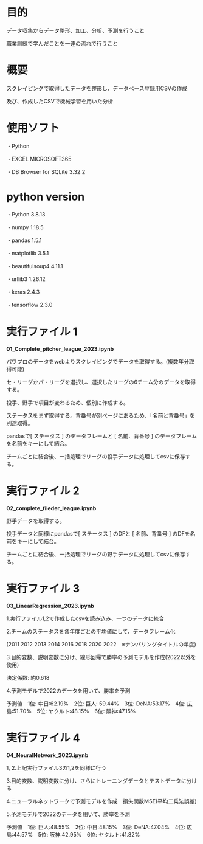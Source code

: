 # **目的**

データ収集からデータ整形、加工、分析、予測を行うこと

職業訓練で学んだことを一連の流れで行うこと

# **概要**

スクレイピングで取得したデータを整形し、データベース登録用CSVの作成

及び、作成したCSVで機械学習を用いた分析

# 使用ソフト

・Python　

・EXCEL MICROSOFT365　

・DB Browser for SQLite 3.32.2

# python version

・Python	3.8.13　　　

・numpy	1.18.5

・pandas	1.5.1

・matplotlib	3.5.1

・beautifulsoup4	4.11.1

・urllib3		1.26.12

・keras	2.4.3 

・tensorflow	2.3.0

# 実行ファイル 1
 
**01_Complete_pitcher_league_2023.ipynb**

パワプロのデータをwebよりスクレイピングでデータを取得する。(複数年分取得可能)

セ・リーグかパ・リーグを選択し、選択したリーグの6チーム分のデータを取得する。

投手、野手で項目が変わるため、個別に作成する。

ステータスをまず取得する。背番号が別ページにあるため、「名前と背番号」を別途取得。

pandasで[ ステータス ] のデータフレームと [ 名前、背番号 ] のデータフレームを名前をキーにして結合。

チームごとに結合後、一括処理でリーグの投手データに処理してcsvに保存する。

# 実行ファイル 2

**02_complete_fileder_league.ipynb**

野手データを取得する。

投手データと同様にpandasで[ ステータス ] のDFと [ 名前、背番号 ] のDFを名前をキーにして結合。

チームごとに結合後、一括処理でリーグの野手データに処理してcsvに保存する。

# 実行ファイル 3

**03_LinearRegression_2023.ipynb**

1.実行ファイル1,2で作成したcsvを読み込み、一つのデータに統合

2.チームのステータスを各年度ごとの平均値にして、データフレーム化

(2011 2012 2013 2014 2016 2018 2020 2022　※ナンバリングタイトルの年度)

3.目的変数、説明変数に分け、線形回帰で勝率の予測モデルを作成(2022以外を使用)

決定係数: 約0.618

4.予測モデルで2022のデータを用いて、勝率を予測

予測値　1位: 中日:62.19%　2位: 巨人: 59.44%　3位: DeNA:53.17%　4位: 広島:51.70%　5位: ヤクルト:48.15%　6位: 阪神:47.15%

# 実行ファイル 4

**04_NeuralNetwork_2023.ipynb**

1, 2.上記実行ファイル3の1,2を同様に行う

3.目的変数、説明変数に分け、さらにトレーニングデータとテストデータに分ける

4.ニューラルネットワークで予測モデルを作成　損失関数MSE(平均二乗法誤差)

5.予測モデルで2022のデータを用いて、勝率を予測

予測値　1位: 巨人:48.55%　2位: 中日:48.15%　3位: DeNA:47.04%　4位: 広島:44.57%　5位: 阪神:42.95%　6位: ヤクルト:41.82%






